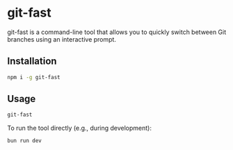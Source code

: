 # git-fast

git-fast is a command-line tool that allows you to quickly switch between Git branches using an interactive prompt.

## Installation

```bash
npm i -g git-fast
```

## Usage

```bash
git-fast
```

To run the tool directly (e.g., during development):

```bash
bun run dev
```
